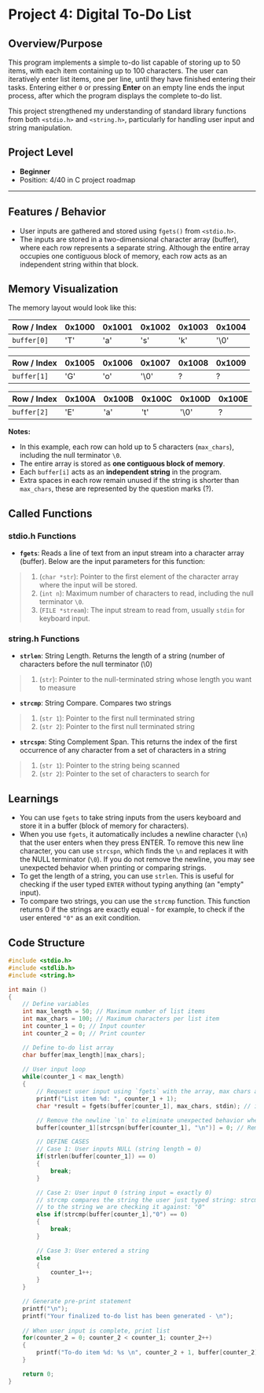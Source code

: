 # Project 4: Digital To-Do List
## Overview/Purpose
This program implements a simple to-do list capable of storing up to 50 items, with each item containing up to 100 characters. The user can iteratively enter list items, one per line, until they have finished entering their tasks. Entering either `0` or pressing **Enter** on an empty line ends the input process, after which the program displays the complete to-do list.

This project strengthened my understanding of standard library functions from both `<stdio.h>` and `<string.h>`, particularly for handling user input and string manipulation.

## Project Level
- **Beginner**  
- Position: 4/40 in C project roadmap

---
## Features / Behavior
- User inputs are gathered and stored using `fgets()` from `<stdio.h>`.
- The inputs are stored in a two-dimensional character array (buffer), where each row represents a separate string. Although the entire array occupies one contiguous block of memory, each row acts as an independent string within that block.

## Memory Visualization

The memory layout would look like this:

| Row / Index     | 0x1000 | 0x1001 | 0x1002 | 0x1003 | 0x1004 |
|-----------------|--------|--------|--------|--------|--------|
| `buffer[0]`     | 'T'    | 'a'    | 's'    | 'k'    | '\0'   |

| Row / Index     | 0x1005 | 0x1006 | 0x1007 | 0x1008 | 0x1009 |
|-----------------|--------|--------|--------|--------|--------|
| `buffer[1]`     | 'G'    | 'o'    | '\0'   | ?      | ?      |

| Row / Index     | 0x100A | 0x100B | 0x100C | 0x100D | 0x100E |
|-----------------|--------|--------|--------|--------|--------|
| `buffer[2]`     | 'E'    | 'a'    | 't'    | '\0'   | ?      |

**Notes:**
- In this example, each row can hold up to 5 characters (`max_chars`), including the null terminator `\0`.
- The entire array is stored as **one contiguous block of memory**.
- Each `buffer[i]` acts as an **independent string** in the program.
- Extra spaces in each row remain unused if the string is shorter than `max_chars`, these are represented by the question marks (?).

## Called Functions
### stdio.h Functions
- **`fgets`**: Reads a line of text from an input stream into a character array (buffer). Below are the input parameters for this function:
  
> 1. (`char *str`): Pointer to the first element of the character array where the input will be stored.
> 2. (`int n`): Maximum number of characters to read, including the null terminator `\0`.
> 3. (`FILE *stream`): The input stream to read from, usually `stdin` for keyboard input.

### string.h Functions
- **`strlen`**: String Length. Returns the length of a string (number of characters before the null terminator (\0)
> 1. (`str`): Pointer to the null-terminated string whose length you want to measure

- **`strcmp`**: String Compare. Compares two strings
> 1. (`str 1`): Pointer to the first null terminated string
> 2. (`str 2`): Pointer to the first null terminated string

- **`strcspn`**: Sting Complement Span. This returns the index of the first occurrence of any character from a set of characters in a string
> 1. (`str 1`): Pointer to the string being scanned
> 2. (`str 2`): Pointer to the set of characters to search for

## Learnings
- You can use `fgets` to take string inputs from the users keyboard and store it in a buffer (block of memory for characters).
- When you use `fgets`, it automatically includes a newline character (`\n`) that the user enters when they press ENTER. To remove this new line character, you can use `strcspn`, which finds the `\n` and replaces it with the NULL terminator (`\0`). If you do not remove the newline, you may see unexpected behavior when printing or comparing strings.
- To get the length of a string, you can use `strlen`. This is useful for checking if the user typed `ENTER` without typing anything (an "empty" input).
- To compare two strings, you can use the `strcmp` function. This function returns 0 if the strings are exactly equal - for example, to check if the user entered `"0"`  as an exit condition.

## Code Structure

```c
#include <stdio.h>
#include <stdlib.h>
#include <string.h>

int main () 
{
    // Define variables
    int max_length = 50; // Maximum number of list items
    int max_chars = 100; // Maximum characters per list item
    int counter_1 = 0; // Input counter
    int counter_2 = 0; // Print counter

    // Define to-do list array
    char buffer[max_length][max_chars];
    
    // User input loop
    while(counter_1 < max_length)
    {
        // Request user input using `fgets` with the array, max chars and stdin as input
        printf("List item %d: ", counter_1 + 1);
        char *result = fgets(buffer[counter_1], max_chars, stdin); // input buffer

        // Remove the newline `\n` to eliminate unexpected behavior when printing / comparing strings
        buffer[counter_1][strcspn(buffer[counter_1], "\n")] = 0; // Remove (\n)

        // DEFINE CASES
        // Case 1: User inputs NULL (string length = 0)
        if(strlen(buffer[counter_1]) == 0)
        {
            break;
        }

        // Case 2: User input 0 (string input = exactly 0)
        // strcmp compares the string the user just typed string: strcmp(buffer[counter_1]
        // to the string we are checking it against: "0"
        else if(strcmp(buffer[counter_1],"0") == 0)
        {
            break;
        }

        // Case 3: User entered a string
        else
        {
            counter_1++;
        }
    }

    // Generate pre-print statement
    printf("\n");
    printf("Your finalized to-do list has been generated - \n");
    
    // When user input is complete, print list
    for(counter_2 = 0; counter_2 < counter_1; counter_2++)
    {
        printf("To-do item %d: %s \n", counter_2 + 1, buffer[counter_2]);
    }

    return 0;
}
``` 
